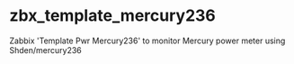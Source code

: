 # zbx_template_mercury236
Zabbix 'Template Pwr Mercury236' to monitor Mercury power meter using Shden/mercury236
